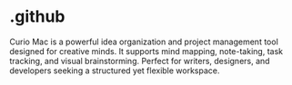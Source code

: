 # .github
Curio Mac is a powerful idea organization and project management tool designed for creative minds. It supports mind mapping, note-taking, task tracking, and visual brainstorming. Perfect for writers, designers, and developers seeking a structured yet flexible workspace.
